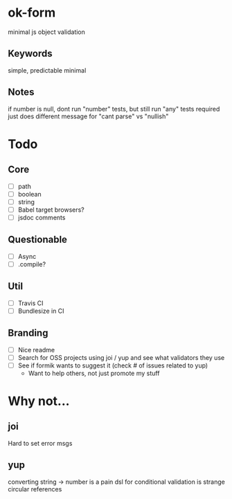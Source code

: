# ok-form

minimal js object validation

## Keywords

simple, predictable
minimal

## Notes

if number is null, dont run "number" tests, but still run "any" tests
required just does different message for "cant parse" vs "nullish"

# Todo

## Core

- [ ] path
- [ ] boolean
- [ ] string
- [ ] Babel target browsers?
- [ ] jsdoc comments

## Questionable

- [ ] Async
- [ ] .compile?

## Util

- [ ] Travis CI
- [ ] Bundlesize in CI

## Branding

- [ ] Nice readme
- [ ] Search for OSS projects using joi / yup and see what validators they use
- [ ] See if formik wants to suggest it (check # of issues related to yup)
  - Want to help others, not just promote my stuff

# Why not...

## joi

Hard to set error msgs

## yup

converting string -> number is a pain
dsl for conditional validation is strange
circular references
